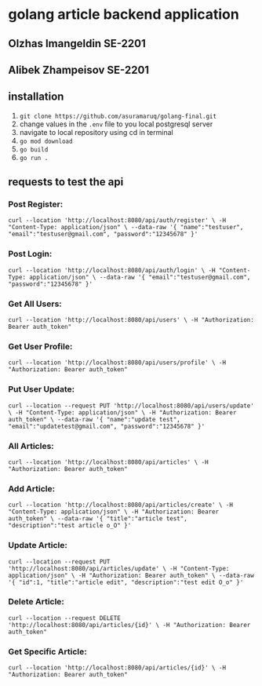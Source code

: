 # golang article backend application

## Olzhas Imangeldin SE-2201
## Alibek Zhampeisov SE-2201

## installation

1. `git clone https://github.com/asuramaruq/golang-final.git`
2. change values in the `.env` file to you local postgresql server
3. navigate to local repository using cd in terminal
4. `go mod download`
5. `go build`
6. `go run .`

## requests to test the api

### Post Register:

`curl --location 'http://localhost:8080/api/auth/register' \
-H "Content-Type: application/json" \
--data-raw '{
    "name":"testuser",
    "email":"testuser@gmail.com",
    "password":"12345678"
}'`

### Post Login:

`curl --location 'http://localhost:8080/api/auth/login' \
-H "Content-Type: application/json" \
--data-raw '{
    "email":"testuser@gmail.com",
    "password":"12345678"
}'`

### Get All Users:

`curl --location 'http://localhost:8080/api/users' \
-H "Authorization: Bearer auth_token"`

### Get User Profile:

`curl --location 'http://localhost:8080/api/users/profile' \
-H "Authorization: Bearer auth_token"`

### Put User Update:

`curl --location --request PUT 'http://localhost:8080/api/users/update' \
-H "Content-Type: application/json" \
-H "Authorization: Bearer auth_token" \
--data-raw '{
    "name":"update test",
    "email":"updatetest@gmail.com",
    "password":"12345678"
}'
`
### All Articles:

`curl --location 'http://localhost:8080/api/articles' \
-H "Authorization: Bearer auth_token"`

### Add Article:

`curl --location 'http://localhost:8080/api/articles/create' \
-H "Content-Type: application/json" \
-H "Authorization: Bearer auth_token" \
--data-raw '{
    "title":"article test",
    "description":"test article o_O"
}'`

### Update Article:

`curl --location --request PUT 'http://localhost:8080/api/articles/update' \
-H "Content-Type: application/json" \
-H "Authorization: Bearer auth_token" \
--data-raw '{
    "id":1,
    "title":"article edit",
    "description":"test edit O_o"
}'`

### Delete Article:

`curl --location --request DELETE 'http://localhost:8080/api/articles/{id}' \
-H "Authorization: Bearer auth_token"`

### Get Specific Article:

`curl --location 'http://localhost:8080/api/articles/{id}' \
-H "Authorization: Bearer auth_token"`
